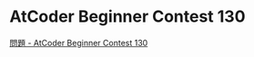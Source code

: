 AtCoder Beginner Contest 130
===

[問題 - AtCoder Beginner Contest 130](https://atcoder.jp/contests/abc130/tasks)